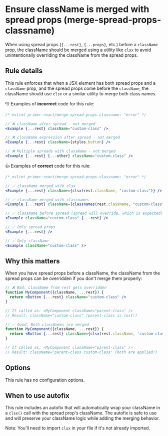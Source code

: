 # Ensure className is merged with spread props (merge-spread-props-classname)

When using spread props (`{...rest}`, `{...props}`, etc.) before a `className` prop, the className should be merged using a utility like `clsx` to avoid unintentionally overriding the className from the spread props.

## Rule details

This rule enforces that when a JSX element has both spread props and a `className` prop, and the spread props come before the `className`, the className should use `clsx` or a similar utility to merge both class names.

👎 Examples of **incorrect** code for this rule:

```jsx
/* eslint primer-react/merge-spread-props-classname: "error" */

// ❌ className after spread - not merged
<Example {...rest} className="custom-class" />

// ❌ className expression after spread - not merged
<Example {...rest} className={styles.button} />

// ❌ Multiple spreads with className - not merged
<Example {...rest} {...other} className="custom-class" />
```

👍 Examples of **correct** code for this rule:

```jsx
/* eslint primer-react/merge-spread-props-classname: "error" */

// ✅ className merged with clsx
<Example {...rest} className={clsx(rest.className, "custom-class")} />

// ✅ className merged with classnames
<Example {...rest} className={classnames(rest.className, "custom-class")} />

// ✅ className before spread (spread will override, which is expected)
<Example className="custom-class" {...rest} />

// ✅ Only spread props
<Example {...rest} />

// ✅ Only className
<Example className="custom-class" />
```

## Why this matters

When you have spread props before a className, the className from the spread props can be overridden if you don't merge them properly:

```jsx
// ❌ Bad: className from rest gets overridden
function MyComponent({className, ...rest}) {
  return <Button {...rest} className="custom-class" />
}

// If called as: <MyComponent className="parent-class" />
// Result: className="custom-class" (parent-class is lost!)

// ✅ Good: Both classNames are merged
function MyComponent({className, ...rest}) {
  return <Button {...rest} className={clsx(rest.className, 'custom-class')} />
}

// If called as: <MyComponent className="parent-class" />
// Result: className="parent-class custom-class" (both are applied!)
```

## Options

This rule has no configuration options.

## When to use autofix

This rule includes an autofix that will automatically wrap your className in a `clsx()` call with the spread prop's className. The autofix is safe to use and will preserve your className logic while adding the merging behavior.

Note: You'll need to import `clsx` in your file if it's not already imported.
